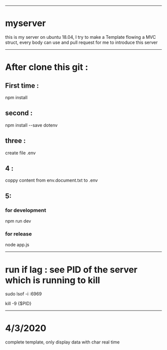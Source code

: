 ***
# myserver
this is my server on ubuntu 18.04, I try to make a Template flowing a MVC struct, every body can use and pull request for me to introduce this server

***
# After clone this git :
 ## First time : 
 npm install 

 ## second :
 npm install --save dotenv

 ## three :
 create file .env 

 ## 4 : 
 coppy content from env.document.txt to .env
 
 ## 5: 
 ### for development 
 npm run dev 
 ### for release
 node app.js
 
***
# run if lag : see PID of the server which is running to kill
 sudo lsof -i :6969
 
 kill -9 {$PID}
 ***
# 4/3/2020 
 complete template, only display data with char real time 
